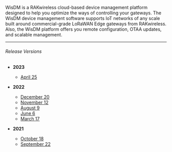 <rk-head img="/assets/images/release-notes/WisDM.png"></rk-head>


WisDM is a RAKwireless cloud-based device management platform designed to help you optimize the ways of controlling your gateways. The WisDM device management software supports IoT networks of any scale built around commercial-grade LoRaWAN Edge gateways from RAKwireless. Also, the WisDM platform offers you remote configuration, OTAA updates, and scalable management.

---



###### Release Versions

- <b> 2023 </b>
    - [April 25](/Release-Notes/WisDM/2023/April-25/)

- <b> 2022 </b>
    - [December 20](/Release-Notes/WisDM/2022/December-20/)
    - [November 12](/Release-Notes/WisDM/2022/November-12/)
    - [August 9](/Release-Notes/WisDM/2022/August-9/)
    - [June 6](/Release-Notes/WisDM/2022/June-6/)
    - [March 17](/Release-Notes/WisDM/2022/March-17/)

- <b> 2021 </b>
    - [October 18](/Release-Notes/WisDM/2021/October-18/)
    - [September 22](/Release-Notes/WisDM/2021/September-22/)
